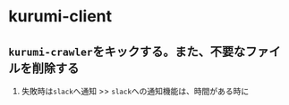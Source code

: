 # kurumi-client

## `kurumi-crawler`をキックする。また、不要なファイルを削除する

1. 失敗時は`slack`へ通知 >> `slack`への通知機能は、時間がある時に
